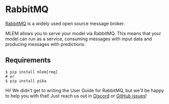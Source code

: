 # RabbitMQ

[RabbitMQ](https://www.rabbitmq.com) is a widely used open source message
broker.

MLEM allows you to serve your model via RabbitMQ. This means that your model can
run as a service, consuming messages with input data and producing messages with
predictions.

## Requirements

```cli
$ pip install mlem[rmq]
# or
$ pip install pika
```

<admon type="tip">

Hi! We didn't get to writing the User Guide for RabbitMQ, but we'll be happy to
help you with that! Just reach us out in [Discord](https://mlem.ai/chat) or
[GitHub issues](https://github.com/iterative/mlem/issues)!

</admon>

